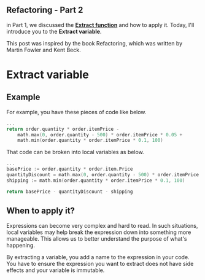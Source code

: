 ## Refactoring - Part 2

in Part 1, we discussed the [**Extract function**](https://nanacoder.hashnode.dev/refactoring-part-1) and how to apply it. Today, I'll introduce you to the **Extract variable**.

This post was inspired by the book Refactoring, which was written by Martin Fowler and Kent Beck.

# Extract variable

## Example

For example, you have these pieces of code like below.

```go
...
return order.quantity * order.itemPrice - 
    math.max(0, order.quantity - 500) * order.itemPrice * 0.05 + 
    math.min(order.quantity * order.itemPrice * 0.1, 100)
```

That code can be broken into local variables as below.
 
```go
... 
basePrice := order.quantity * order.item.Price
quantityDiscount = math.max(0, order.quantity - 500) * order.itemPrice * 0.05
shipping := math.min(order.quantity * order.itemPrice * 0.1, 100)

return basePrice - quantityDiscount - shipping
```

## When to apply it?

Expressions can become very complex and hard to read. In such situations, local variables may help break the expression down into something more manageable. This allows us to better understand the purpose of what's happening.

By extracting a variable, you add a name to the expression in your code. You have to ensure the expression you want to extract does not have side effects and your variable is immutable.